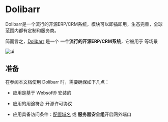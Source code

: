 # Dolibarr

Dolibarr是一个流行的开源ERP/CRM系统，模块可以即插即用，生态完善，全球范围内都有定制和服务商。

简而言之，[Dolibarr](https://www.dolibarr.org/) 是一个 **一个流行的开源ERP/CRM系统**，它被用于    等场景


![ui](https://libs.websoft9.com/Websoft9/DocsPicture/zh/dolibarr/dolibarr-gui-websoft9.webp)


## 准备

在参阅本文档使用 Dolibarr 时，需要确保如下几点：

- 应用是基于 Websoft9 安装的

- 应用的用途符合 [](https://some_license_url) 开源许可协议

- 应用具备访问条件：[配置域名](./guide/appsetdomain) 或 **服务器安全组**开启网外端口